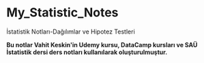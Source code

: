 # My_Statistic_Notes
İstatistik Notları-Dağılımlar ve Hipotez Testleri

**Bu notlar Vahit Keskin'in Udemy kursu, DataCamp kursları ve SAÜ İstatistik dersi ders notları kullanılarak oluşturulmuştur.**
